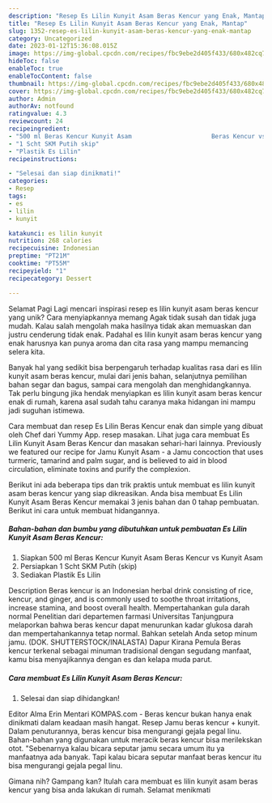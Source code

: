 ```yaml
---
description: "Resep Es Lilin Kunyit Asam Beras Kencur yang Enak, Mantap"
title: "Resep Es Lilin Kunyit Asam Beras Kencur yang Enak, Mantap"
slug: 1352-resep-es-lilin-kunyit-asam-beras-kencur-yang-enak-mantap
category: Uncategorized
date: 2023-01-12T15:36:08.015Z
image: https://img-global.cpcdn.com/recipes/fbc9ebe2d405f433/680x482cq70/es-lilin-kunyit-asam-beras-kencur-foto-resep-utama.jpg
hideToc: false
enableToc: true
enableTocContent: false
thumbnail: https://img-global.cpcdn.com/recipes/fbc9ebe2d405f433/680x482cq70/es-lilin-kunyit-asam-beras-kencur-foto-resep-utama.jpg
cover: https://img-global.cpcdn.com/recipes/fbc9ebe2d405f433/680x482cq70/es-lilin-kunyit-asam-beras-kencur-foto-resep-utama.jpg
author: Admin
authorAv: notfound
ratingvalue: 4.3
reviewcount: 24
recipeingredient:
- "500 ml Beras Kencur Kunyit Asam                      Beras Kencur vs Kunyit Asam"
- "1 Scht SKM Putih skip"
- "Plastik Es Lilin"
recipeinstructions:

- "Selesai dan siap dinikmati!"
categories:
- Resep
tags:
- es
- lilin
- kunyit

katakunci: es lilin kunyit 
nutrition: 268 calories
recipecuisine: Indonesian
preptime: "PT21M"
cooktime: "PT55M"
recipeyield: "1"
recipecategory: Dessert

---
```



Selamat Pagi Lagi mencari inspirasi resep es lilin kunyit asam beras kencur yang unik? Cara menyiapkannya memang Agak tidak susah dan tidak juga mudah. Kalau salah mengolah maka hasilnya tidak akan memuaskan dan justru cenderung tidak enak. Padahal es lilin kunyit asam beras kencur yang enak harusnya kan punya aroma dan cita rasa yang mampu memancing selera kita.


Banyak hal yang sedikit bisa berpengaruh terhadap kualitas rasa dari es lilin kunyit asam beras kencur, mulai dari jenis bahan, selanjutnya pemilihan bahan segar dan bagus, sampai cara mengolah dan menghidangkannya. Tak perlu bingung jika hendak menyiapkan es lilin kunyit asam beras kencur enak di rumah, karena asal sudah tahu caranya maka hidangan ini mampu jadi suguhan istimewa.

Cara membuat dan resep Es Lilin Beras Kencur enak dan simple yang dibuat oleh Chef dari Yummy App. resep masakan. Lihat juga cara membuat Es Lilin Kunyit Asam Beras Kencur dan masakan sehari-hari lainnya. Previously we featured our recipe for Jamu Kunyit Asam - a Jamu concoction that uses turmeric, tamarind and palm sugar, and is believed to aid in blood circulation, eliminate toxins and purify the complexion.


Berikut ini ada beberapa tips dan trik praktis untuk membuat es lilin kunyit asam beras kencur yang siap dikreasikan. Anda bisa membuat Es Lilin Kunyit Asam Beras Kencur memakai 3 jenis bahan dan 0 tahap pembuatan. Berikut ini cara untuk membuat hidangannya.

<!--inarticleads1-->

##### Bahan-bahan dan bumbu yang dibutuhkan untuk pembuatan Es Lilin Kunyit Asam Beras Kencur:

1. Siapkan 500 ml Beras Kencur Kunyit Asam                      Beras Kencur vs Kunyit Asam
1. Persiapkan 1 Scht SKM Putih (skip)
1. Sediakan Plastik Es Lilin


Description Beras kencur is an Indonesian herbal drink consisting of rice, kencur, and ginger, and is commonly used to soothe throat irritations, increase stamina, and boost overall health. Mempertahankan gula darah normal Penelitian dari departemen farmasi Universitas Tanjungpura melaporkan bahwa beras kencur dapat menurunkan kadar glukosa darah dan mempertahankannya tetap normal. Bahkan setelah Anda setop minum jamu. (DOK. SHUTTERSTOCK/INALASTA) Dapur Kirana Pemula Beras kencur terkenal sebagai minuman tradisional dengan segudang manfaat, kamu bisa menyajikannya dengan es dan kelapa muda parut. 

<!--inarticleads2-->

##### Cara membuat Es Lilin Kunyit Asam Beras Kencur:


1. Selesai dan siap dihidangkan!

Editor Alma Erin Mentari KOMPAS.com - Beras kencur bukan hanya enak dinikmati dalam keadaan masih hangat. Resep Jamu beras kencur + kunyit. Dalam penuturannya, beras kencur bisa mengurangi gejala pegal linu. Bahan-bahan yang digunakan untuk meracik beras kencur bisa merilekskan otot. &#34;Sebenarnya kalau bicara seputar jamu secara umum itu ya manfaatnya ada banyak. Tapi kalau bicara seputar manfaat beras kencur itu bisa mengurangi gejala pegal linu. 

Gimana nih? Gampang kan? Itulah cara membuat es lilin kunyit asam beras kencur yang bisa anda lakukan di rumah. Selamat menikmati
